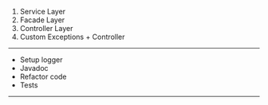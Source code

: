 1. Service Layer
2. Facade Layer
3. Controller Layer
4. Custom Exceptions + Controller
----------------------------------
- Setup logger
- Javadoc
- Refactor code 
- Tests
----------------------------------